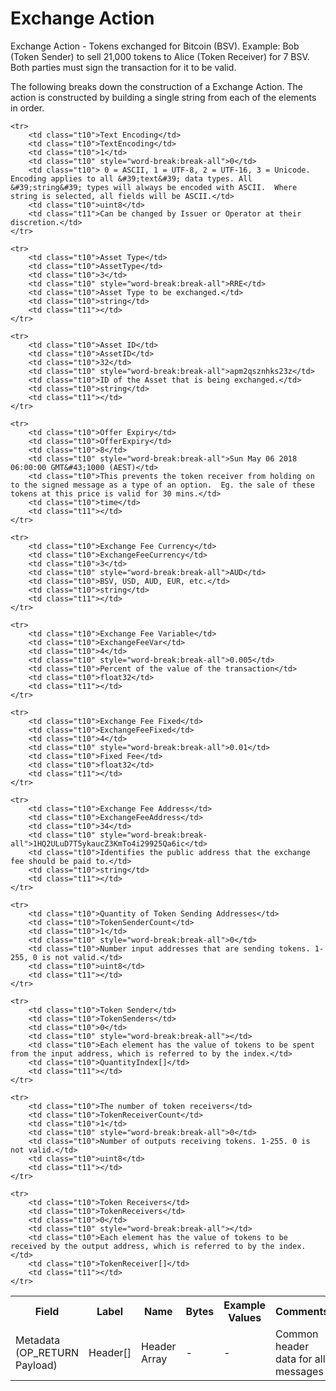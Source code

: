 
# Exchange Action

Exchange Action -  Tokens exchanged for Bitcoin (BSV). Example: Bob (Token Sender) to sell 21,000 tokens to Alice (Token Receiver) for 7 BSV.  Both parties must sign the transaction for it to be valid.

The following breaks down the construction of a Exchange Action. The action is constructed by building a single string from each of the elements in order.

<table class="waffle">
	<tr style='height:19px;'>
		<th style="width:6%" class="s0">Field</th>
		<th style="width:9%" class="s1">Label</th>
		<th style="width:9%" class="s1">Name</th>
		<th style="width:2%" class="s1">Bytes</th>
		<th style="width:29%" class="s1">Example Values</th>
		<th style="width:26%" class="s1">Comments</th>
		<th style="width:5%" class="s1">Data Type</th>
		<th style="width:14%" class="s2">Amendment Restrictions</th>
	</tr>
	<tr>
		<td class="s5" rowspan="100">Metadata (OP_RETURN Payload)</td>
		<td class="t6">Header[]</td>
		<td class="t6">Header Array</td>
		<td class="t6">-</td>
		<td class="t6">-</td>
		<td class="t6">Common header data for all messages</td>
		<td class="t6">Header</td>
		<td class="t7"></td>
	</tr>

	<tr>
		<td class="t10">Text Encoding</td>
		<td class="t10">TextEncoding</td>
		<td class="t10">1</td>
		<td class="t10" style="word-break:break-all">0</td>
		<td class="t10"> 0 = ASCII, 1 = UTF-8, 2 = UTF-16, 3 = Unicode.  Encoding applies to all &#39;text&#39; data types. All &#39;string&#39; types will always be encoded with ASCII.  Where string is selected, all fields will be ASCII.</td>
		<td class="t10">uint8</td>
		<td class="t11">Can be changed by Issuer or Operator at their discretion.</td>
	</tr>

	<tr>
		<td class="t10">Asset Type</td>
		<td class="t10">AssetType</td>
		<td class="t10">3</td>
		<td class="t10" style="word-break:break-all">RRE</td>
		<td class="t10">Asset Type to be exchanged.</td>
		<td class="t10">string</td>
		<td class="t11"></td>
	</tr>

	<tr>
		<td class="t10">Asset ID</td>
		<td class="t10">AssetID</td>
		<td class="t10">32</td>
		<td class="t10" style="word-break:break-all">apm2qsznhks23z</td>
		<td class="t10">ID of the Asset that is being exchanged.</td>
		<td class="t10">string</td>
		<td class="t11"></td>
	</tr>

	<tr>
		<td class="t10">Offer Expiry</td>
		<td class="t10">OfferExpiry</td>
		<td class="t10">8</td>
		<td class="t10" style="word-break:break-all">Sun May 06 2018 06:00:00 GMT&#43;1000 (AEST)</td>
		<td class="t10">This prevents the token receiver from holding on to the signed message as a type of an option.  Eg. the sale of these tokens at this price is valid for 30 mins.</td>
		<td class="t10">time</td>
		<td class="t11"></td>
	</tr>

	<tr>
		<td class="t10">Exchange Fee Currency</td>
		<td class="t10">ExchangeFeeCurrency</td>
		<td class="t10">3</td>
		<td class="t10" style="word-break:break-all">AUD</td>
		<td class="t10">BSV, USD, AUD, EUR, etc.</td>
		<td class="t10">string</td>
		<td class="t11"></td>
	</tr>

	<tr>
		<td class="t10">Exchange Fee Variable</td>
		<td class="t10">ExchangeFeeVar</td>
		<td class="t10">4</td>
		<td class="t10" style="word-break:break-all">0.005</td>
		<td class="t10">Percent of the value of the transaction</td>
		<td class="t10">float32</td>
		<td class="t11"></td>
	</tr>

	<tr>
		<td class="t10">Exchange Fee Fixed</td>
		<td class="t10">ExchangeFeeFixed</td>
		<td class="t10">4</td>
		<td class="t10" style="word-break:break-all">0.01</td>
		<td class="t10">Fixed Fee</td>
		<td class="t10">float32</td>
		<td class="t11"></td>
	</tr>

	<tr>
		<td class="t10">Exchange Fee Address</td>
		<td class="t10">ExchangeFeeAddress</td>
		<td class="t10">34</td>
		<td class="t10" style="word-break:break-all">1HQ2ULuD7T5ykaucZ3KmTo4i29925Qa6ic</td>
		<td class="t10">Identifies the public address that the exchange fee should be paid to.</td>
		<td class="t10">string</td>
		<td class="t11"></td>
	</tr>

	<tr>
		<td class="t10">Quantity of Token Sending Addresses</td>
		<td class="t10">TokenSenderCount</td>
		<td class="t10">1</td>
		<td class="t10" style="word-break:break-all">0</td>
		<td class="t10">Number input addresses that are sending tokens. 1-255, 0 is not valid.</td>
		<td class="t10">uint8</td>
		<td class="t11"></td>
	</tr>

	<tr>
		<td class="t10">Token Sender</td>
		<td class="t10">TokenSenders</td>
		<td class="t10">0</td>
		<td class="t10" style="word-break:break-all"></td>
		<td class="t10">Each element has the value of tokens to be spent from the input address, which is referred to by the index.</td>
		<td class="t10">QuantityIndex[]</td>
		<td class="t11"></td>
	</tr>

	<tr>
		<td class="t10">The number of token receivers</td>
		<td class="t10">TokenReceiverCount</td>
		<td class="t10">1</td>
		<td class="t10" style="word-break:break-all">0</td>
		<td class="t10">Number of outputs receiving tokens. 1-255. 0 is not valid.</td>
		<td class="t10">uint8</td>
		<td class="t11"></td>
	</tr>

	<tr>
		<td class="t10">Token Receivers</td>
		<td class="t10">TokenReceivers</td>
		<td class="t10">0</td>
		<td class="t10" style="word-break:break-all"></td>
		<td class="t10">Each element has the value of tokens to be received by the output address, which is referred to by the index.</td>
		<td class="t10">TokenReceiver[]</td>
		<td class="t11"></td>
	</tr>

</table>
